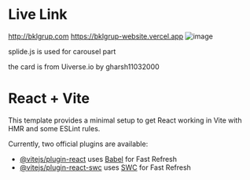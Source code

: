 # Live Link
http://bklgrup.com
https://bklgrup-website.vercel.app
![image](https://github.com/user-attachments/assets/edd69307-0b2c-4bf8-ba8d-4478998793c1)

splide.js is used for carousel part

the card is from Uiverse.io by gharsh11032000 

# React + Vite

This template provides a minimal setup to get React working in Vite with HMR and some ESLint rules.

Currently, two official plugins are available:

- [@vitejs/plugin-react](https://github.com/vitejs/vite-plugin-react/blob/main/packages/plugin-react/README.md) uses [Babel](https://babeljs.io/) for Fast Refresh
- [@vitejs/plugin-react-swc](https://github.com/vitejs/vite-plugin-react-swc) uses [SWC](https://swc.rs/) for Fast Refresh
